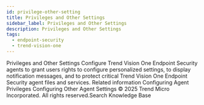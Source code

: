 ```yaml
---
id: privilege-other-setting
title: Privileges and Other Settings
sidebar_label: Privileges and Other Settings
description: Privileges and Other Settings
tags:
  - endpoint-security
  - trend-vision-one
---
```


 Privileges and Other Settings Configure Trend Vision One Endpoint Security agents to grant users rights to configure personalized settings, to display notification messages, and to protect critical Trend Vision One Endpoint Security agent files and services. Related information Configuring Agent Privileges Configuring Other Agent Settings © 2025 Trend Micro Incorporated. All rights reserved.Search Knowledge Base